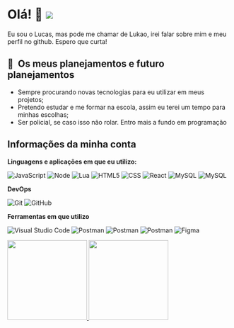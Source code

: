 # Olá! 👋 ![](https://komarev.com/ghpvc/?username=lucasjcruz&color=006bed)

Eu sou o Lucas, mas pode me chamar de Lukao, irei falar sobre mim e meu perfil no github. Espero que curta!

<h2> 🙂&nbsp; Os meus planejamentos e futuro planejamentos </h2>

- Sempre procurando novas tecnologias para eu utilizar em meus projetos;
- Pretendo estudar e me formar na escola, assim eu terei um tempo para minhas escolhas;
- Ser policial, se caso isso não rolar. Entro mais a fundo em programação

<h2> Informações da minha conta </h2>

**Linguagens e aplicações em que eu utilizo:**

  ![JavaScript](https://img.shields.io/badge/-JavaScript-333333?style=flat&logo=javascript)
  ![Node](https://img.shields.io/badge/-Node.js-333333?style=flat&logo=node.js)
  ![Lua](https://img.shields.io/badge/-Lua-333333?style=flat&logo=lua&logoColor=3498DB)
  ![HTML5](https://img.shields.io/badge/-HTML5-333333?style=flat&logo=HTML5)
  ![CSS](https://img.shields.io/badge/-CSS-333333?style=flat&logo=CSS3&logoColor=1572B6)
  ![React](https://img.shields.io/badge/-React-333333?style=flat&logo=react)
  ![MySQL](https://img.shields.io/badge/-MySQL-333333?style=flat&logo=mysql)
  ![MySQL](https://img.shields.io/badge/-MongoDB-333333?style=flat&logo=mongodb)

**DevOps**

  ![Git](https://img.shields.io/badge/-Git-333333?style=flat&logo=git)
  ![GitHub](https://img.shields.io/badge/-GitHub-333333?style=flat&logo=github)

**Ferramentas em que utilizo**

  ![Visual Studio Code](https://img.shields.io/badge/-Visual%20Studio%20Code-333333?style=flat&logo=visual-studio-code&logoColor=007ACC)
  ![Postman](https://img.shields.io/badge/-Visual%20Studio-333333?style=flat&logo=visual-studio&logoColor=9B59B6)
  ![Postman](https://img.shields.io/badge/-Postman-333333?style=flat&logo=postman)
  ![Postman](https://img.shields.io/badge/-Photoshop-333333?style=flat&logo=adobe-photoshop)
  ![Figma](https://img.shields.io/badge/-Figma-333333?style=flat&logo=figma&logoColor=007ACC)
  
 <div>
  <a href="https://github.com/lucasjcruz">
  <img height="180em" src="https://github-readme-stats.vercel.app/api?username=lucasjcruz&theme=gotham&include_all_commits=true&count_private=true"/>
  <img height="180em" src="https://github-readme-stats.vercel.app/api/top-langs/?username=lucasjcruz&layout=compact&langs_count=5&theme=gotham"/>
</div>
